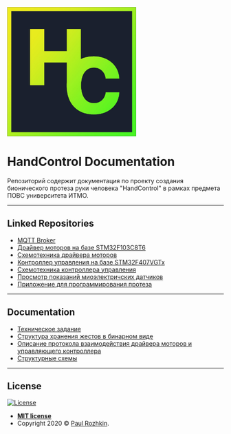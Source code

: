 <a href="#">
    <img src="https://raw.githubusercontent.com/paulrozhkin/handcontrol-documentation/master/img/logo.jpg" title="Tamagotchi" alt="Tamagotchi" width="300">
</a>

# HandControl Documentation
Репозиторий содержит документация по проекту создания бионического протеза руки человека "HandControl" в рамках предмета ПОВС университета ИТМО.

---

## Linked Repositories
- [MQTT Broker](https://github.com/paulrozhkin/hand-control-mqtt)
- [Драйвер моторов на базе STM32F103C8T6](https://github.com/paulrozhkin/DriverMotorsCortexM3)
- [Схемотехника драйвера моторов](https://github.com/paulrozhkin/DCDriverShematic)
- [Контроллер управления на базе STM32F407VGTx](https://github.com/paulrozhkin/ArmProsthesisCortexM4)
- [Схемотехника контроллера управления](https://github.com/paulrozhkin/ArmProsthesisShematic)
- [Просмотр показаний миоэлектричских датчиков](https://github.com/paulrozhkin/MyoSensor)
- [Приложение для программирования протеза](https://github.com/paulrozhkin/HandControlApplication)

---
## Documentation
- [Техническое задание](https://drive.google.com/file/d/1cqkkF5T1tbHveukGfZ9xDzcllJlMix2C/view?usp=sharing)
- [Структура хранения жестов в бинарном виде](https://drive.google.com/file/d/1OnO30J-9fwsbOD4GN_hx2NX_UBJOJHLD/view?usp=sharing)
- [Описание протокола взаимодействия драйвера моторов и управляющего контроллера](https://drive.google.com/file/d/1_azK8TsY6GFS11r03LjgoXlnlsHRx1bY/view?usp=sharing)
- [Структурные схемы](https://drive.google.com/file/d/1vrgI22urawGpTWdn-38CHDkq6wjfTROy/view?usp=sharing)

---

## License

[![License](http://img.shields.io/:license-mit-blue.svg?style=flat-square)](http://badges.mit-license.org)

- **[MIT license](http://opensource.org/licenses/mit-license.php)**
- Copyright 2020 © <a href="https://github.com/paulrozhkin" target="_blank">Paul Rozhkin</a>.
